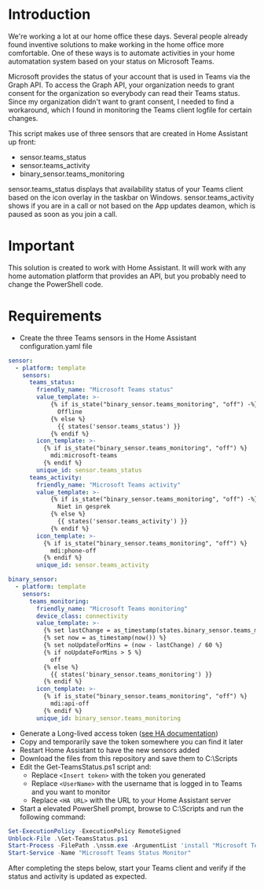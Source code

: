 # Introduction
We're working a lot at our home office these days. Several people already found inventive solutions to make working in the home office more comfortable. One of these ways is to automate activities in your home automatation system based on your status on Microsoft Teams.

Microsoft provides the status of your account that is used in Teams via the Graph API. To access the Graph API, your organization needs to grant consent for the organization so everybody can read their Teams status. Since my organization didn't want to grant consent, I needed to find a workaround, which I found in monitoring the Teams client logfile for certain changes.

This script makes use of three sensors that are created in Home Assistant up front:
* sensor.teams_status
* sensor.teams_activity
* binary_sensor.teams_monitoring

sensor.teams_status displays that availability status of your Teams client based on the icon overlay in the taskbar on Windows. sensor.teams_activity shows if you are in a call or not based on the App updates deamon, which is paused as soon as you join a call.

# Important
This solution is created to work with Home Assistant. It will work with any home automation platform that provides an API, but you probably need to change the PowerShell code.

# Requirements
* Create the three Teams sensors in the Home Assistant configuration.yaml file
```yaml
sensor:
  - platform: template
    sensors:
      teams_status: 
        friendly_name: "Microsoft Teams status"
        value_template: >-
            {% if is_state("binary_sensor.teams_monitoring", "off") -%}
              Offline
            {% else %}
              {{ states('sensor.teams_status') }}
            {% endif %}
        icon_template: >-
          {% if is_state("binary_sensor.teams_monitoring", "off") %}
            mdi:microsoft-teams
          {% endif %}
        unique_id: sensor.teams_status
      teams_activity:
        friendly_name: "Microsoft Teams activity"
        value_template: >-
            {% if is_state("binary_sensor.teams_monitoring", "off") -%}
              Niet in gesprek
            {% else %}
              {{ states('sensor.teams_activity') }}
            {% endif %}
        icon_template: >-
          {% if is_state("binary_sensor.teams_monitoring", "off") %}
            mdi:phone-off
          {% endif %}
        unique_id: sensor.teams_activity

binary_sensor:
  - platform: template
    sensors:
      teams_monitoring:
        friendly_name: "Microsoft Teams monitoring"
        device_class: connectivity
        value_template: >-
          {% set lastChange = as_timestamp(states.binary_sensor.teams_monitoring.last_changed) %}
          {% set now = as_timestamp(now()) %}
          {% set noUpdateForMins = (now - lastChange) / 60 %}
          {% if noUpdateForMins > 5 %}
            off
          {% else %}
            {{ states('binary_sensor.teams_monitoring') }}
          {% endif %}
        icon_template: >-
          {% if is_state("binary_sensor.teams_monitoring", "off") %}
            mdi:api-off
          {% endif %}
        unique_id: binary_sensor.teams_monitoring
```
* Generate a Long-lived access token ([see HA documentation](https://developers.home-assistant.io/docs/auth_api/#long-lived-access-token))
* Copy and temporarily save the token somewhere you can find it later
* Restart Home Assistant to have the new sensors added
* Download the files from this repository and save them to C:\Scripts
* Edit the Get-TeamsStatus.ps1 script and:
  * Replace `<Insert token>` with the token you generated
  * Replace `<UserName>` with the username that is logged in to Teams and you want to monitor
  * Replace `<HA URL>` with the URL to your Home Assistant server
* Start a elevated PowerShell prompt, browse to C:\Scripts and run the following command:
```powershell
Set-ExecutionPolicy -ExecutionPolicy RemoteSigned
Unblock-File .\Get-TeamsStatus.ps1
Start-Process -FilePath .\nssm.exe -ArgumentList 'install "Microsoft Teams Status Monitor" "C:\Windows\System32\WindowsPowerShell\v1.0\powershell.exe" "-command "& { . C:\Scripts\Get-TeamsStatus.ps1 }"" ' -NoNewWindow -Wait
Start-Service -Name "Microsoft Teams Status Monitor"
```

After completing the steps below, start your Teams client and verify if the status and activity is updated as expected.